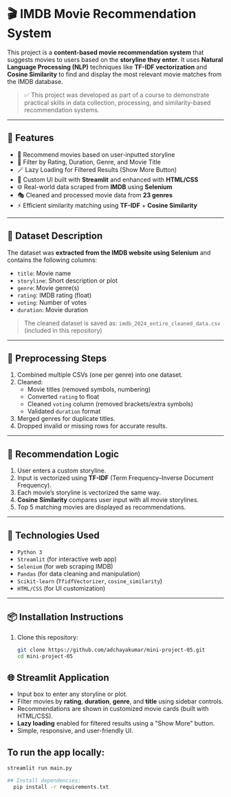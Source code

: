 # 🎬 IMDB Movie Recommendation System

This project is a **content-based movie recommendation system** that suggests movies to users based on the **storyline they enter**. It uses **Natural Language Processing (NLP)** techniques like **TF-IDF vectorization** and **Cosine Similarity** to find and display the most relevant movie matches from the IMDB database.

> ✅ This project was developed as part of a course to demonstrate practical skills in data collection, processing, and similarity-based recommendation systems.

---

## 🚀 Features

- 🧠 Recommend movies based on user-inputted storyline
- 🎯 Filter by Rating, Duration, Genre, and Movie Title
- 🪄 Lazy Loading for Filtered Results (Show More Button)
- 🎨 Custom UI built with **Streamlit** and enhanced with **HTML/CSS**
- 🌐 Real-world data scraped from **IMDB** using **Selenium**
- 🎭 Cleaned and processed movie data from **23 genres**
- ⚡ Efficient similarity matching using **TF-IDF** + **Cosine Similarity**


---

## 📁 Dataset Description

The dataset was **extracted from the IMDB website using Selenium** and contains the following columns:

- `title`: Movie name  
- `storyline`: Short description or plot  
- `genre`: Movie genre(s)  
- `rating`: IMDB rating (float)  
- `voting`: Number of votes  
- `duration`: Movie duration

> The cleaned dataset is saved as: `imdb_2024_entire_cleaned_data.csv` (included in this repository)

---

## 🧼 Preprocessing Steps

1. Combined multiple CSVs (one per genre) into one dataset.
2. Cleaned:
   - Movie titles (removed symbols, numbering)
   - Converted `rating` to float
   - Cleaned `voting` column (removed brackets/extra symbols)
   - Validated `duration` format
3. Merged genres for duplicate titles.
4. Dropped invalid or missing rows for accurate results.

---

## 🧠 Recommendation Logic

1. User enters a custom storyline.
2. Input is vectorized using **TF-IDF** (Term Frequency–Inverse Document Frequency).
3. Each movie’s storyline is vectorized the same way.
4. **Cosine Similarity** compares user input with all movie storylines.
5. Top 5 matching movies are displayed as recommendations.

---

## 🧰 Technologies Used

- `Python 3`
- `Streamlit` (for interactive web app)
- `Selenium` (for web scraping IMDB)
- `Pandas` (for data cleaning and manipulation)
- `Scikit-learn` (`TfidfVectorizer`, `cosine_similarity`)
- `HTML/CSS` (for UI customization)

---

## 📦 Installation Instructions

1. Clone this repository:
   ```bash
   git clone https://github.com/adchayakumar/mini-project-05.git
   cd mini-project-05

## 🌐 Streamlit Application

- Input box to enter any storyline or plot.
- Filter movies by **rating**, **duration**, **genre**, and **title** using sidebar controls.
- Recommendations are shown in customized movie cards (built with HTML/CSS).
- **Lazy loading** enabled for filtered results using a "Show More" button.
- Simple, responsive, and user-friendly UI.

## To run the app locally:

```bash
streamlit run main.py

## Install dependencies:
  pip install -r requirements.txt
